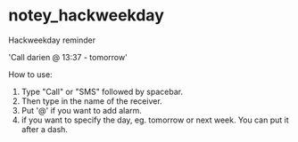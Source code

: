 notey_hackweekday
=================

Hackweekday reminder

'Call darien @ 13:37 - tomorrow'


How to use:
1) Type "Call" or "SMS" followed by spacebar.
2) Then type in the name of the receiver.
3) Put '@' if you want to add alarm.
4) if you want to specify the day, eg. tomorrow or next week. You can put it after a dash.
